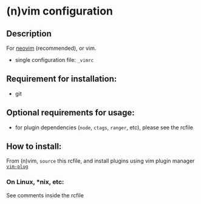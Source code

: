 # (n)vim configuration


## Description
For [neovim](https://neovim.io) (recommended), or vim.
- single configuration file: `_vimrc`


## Requirement for installation:
- git


## Optional requirements for usage:
- for plugin dependencies (`node`, `ctags`, `ranger`, etc), please see the rcfile


## How to install:
From (n)vim, `source` this rcfile, and install plugins using vim plugin manager [`vim-plug`](https://github.com/junegunn/vim-plug)

### On Linux, \*nix, etc:
See comments inside the rcfile

